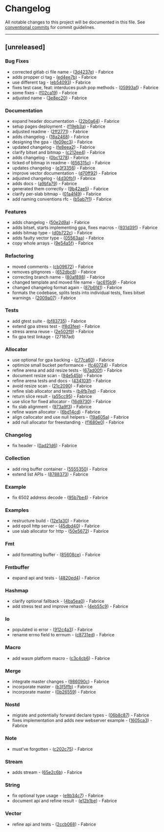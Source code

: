 # Changelog

All notable changes to this project will be documented in this file. See [conventional commits](https://www.conventionalcommits.org/) for commit guidelines.

---
## [unreleased]

### Bug Fixes

- corrected gitlab ci file name - ([3d4237e](https://git.schaub-dev.xyz/cppuniverse/libcute/commit/3d4237e0ae7f51552ee8f305850866339f6eff85)) - Fabrice
- adds propper ci tag - ([ed4ee7b](https://git.schaub-dev.xyz/cppuniverse/libcute/commit/ed4ee7b0a9ce79ca91173fee9f0c0dc99537241c)) - Fabrice
- use different tag - ([eb54093](https://git.schaub-dev.xyz/cppuniverse/libcute/commit/eb54093b52dfbca882885f3a8c6744531477b06b)) - Fabrice
- fixes test case, feat: interduces push pop methods - ([05993a1](https://git.schaub-dev.xyz/cppuniverse/libcute/commit/05993a1fd1b0d8cafe1e5b7933ed1c743b60b282)) - Fabrice
- some fixes - ([f02ca19](https://git.schaub-dev.xyz/cppuniverse/libcute/commit/f02ca19a63709948575507baaf15f5a745388d72)) - Fabrice
- adjusted name - ([3e8ec20](https://git.schaub-dev.xyz/cppuniverse/libcute/commit/3e8ec20a5a070f784286564bcf7c80d54144ea78)) - Fabrice

### Documentation

- expand header documentation - ([22b0a64](https://git.schaub-dev.xyz/cppuniverse/libcute/commit/22b0a6400a4931f70115d747c39ae4ae03c654e7)) - Fabrice
- setup pages deployment - ([f19eb3a](https://git.schaub-dev.xyz/cppuniverse/libcute/commit/f19eb3a08e323a8a877b6ea14a1da2327f565382)) - Fabrice
- adjusted readme - ([2ff2771](https://git.schaub-dev.xyz/cppuniverse/libcute/commit/2ff2771e982a422c6dac77702b199867f0a94869)) - Fabrice
- adds changelog - ([18a2468](https://git.schaub-dev.xyz/cppuniverse/libcute/commit/18a24688ea8d9afe6c99cba593fbc1bf2b9207f4)) - Fabrice
- designing the gpa - ([fe09ec3](https://git.schaub-dev.xyz/cppuniverse/libcute/commit/fe09ec368895dfed564d7664363d68f1f8b55525)) - Fabrice
- updated changelog - ([fe8eea2](https://git.schaub-dev.xyz/cppuniverse/libcute/commit/fe8eea2dd4ec72a762e4dd7927d9c46a783b4d2e)) - Fabrice
- clarify bitset and bitmap - ([c212ee4](https://git.schaub-dev.xyz/cppuniverse/libcute/commit/c212ee43b27021c33c70cf24a19d865059b37711)) - Fabrice
- adds changelog - ([0bc1278](https://git.schaub-dev.xyz/cppuniverse/libcute/commit/0bc1278bbbce8395fe775b69a17c5577cae5f2db)) - Fabrice
- ticked of bitmap in readme - ([656315c](https://git.schaub-dev.xyz/cppuniverse/libcute/commit/656315cda577df40dc79e4d1c64659e52c9f2d09)) - Fabrice
- updates changelog - ([e3f3356](https://git.schaub-dev.xyz/cppuniverse/libcute/commit/e3f3356052862c0d6a7241e1282099bb5bb5af2e)) - Fabrice
- improve vector documentation - ([d70ff92](https://git.schaub-dev.xyz/cppuniverse/libcute/commit/d70ff92948baf5b0633518751aa086c7af2e13e4)) - Fabrice
- adjusted changelog - ([4d30fb1](https://git.schaub-dev.xyz/cppuniverse/libcute/commit/4d30fb172c6bac60eeb3adca3a23ab7999a4fc88)) - Fabrice
- adds docs - ([a9bfa79](https://git.schaub-dev.xyz/cppuniverse/libcute/commit/a9bfa7916eb35b1a0da42e02bda8fb220d597f3b)) - Fabrice
- generated them correctly - ([9b42ae5](https://git.schaub-dev.xyz/cppuniverse/libcute/commit/9b42ae516ba840c5d4b66b6c2acf1feac9a471c0)) - Fabrice
- clarify per-slab bitmap - ([01a4f49](https://git.schaub-dev.xyz/cppuniverse/libcute/commit/01a4f49f27b050d0f3ec7773e5bbf76ac7a84246)) - Fabrice
- add naming conventions rfc - ([b5ab7f1](https://git.schaub-dev.xyz/cppuniverse/libcute/commit/b5ab7f1ac2785ea5c8eee9cbeffa92d832f977b6)) - Fabrice

### Features

- adds changelog - ([50e2d9a](https://git.schaub-dev.xyz/cppuniverse/libcute/commit/50e2d9abe8f10fd4afcc764475bcb4258ca85edb)) - Fabrice
- adds bitset, starts implementing gpa, fixes macros - ([931d391](https://git.schaub-dev.xyz/cppuniverse/libcute/commit/931d391a6551b651af0f4170bf7e3d2b792b5440)) - Fabrice
- adds bitmap type - ([d0b722c](https://git.schaub-dev.xyz/cppuniverse/libcute/commit/d0b722cc539b83a4dd722960faba92a604548b6f)) - Fabrice
- adds faulty vector type - ([05563aa](https://git.schaub-dev.xyz/cppuniverse/libcute/commit/05563aa26c7bf347d5cbd4f4d204d58b81be650f)) - Fabrice
- copy whole arrays - ([9e54a5f](https://git.schaub-dev.xyz/cppuniverse/libcute/commit/9e54a5f1b2b23f8c57c0d661cbcd157b413d2c35)) - Fabrice

### Refactoring

- moved comments - ([cb09672](https://git.schaub-dev.xyz/cppuniverse/libcute/commit/cb09672084f6295edb324e577cb9cd1a0c7a5a50)) - Fabrice
- removes gitignores - ([652dbc8](https://git.schaub-dev.xyz/cppuniverse/libcute/commit/652dbc81bef5e4c29c87c74a7330140a8904dade)) - Fabrice
- correcting branch name - ([80af898](https://git.schaub-dev.xyz/cppuniverse/libcute/commit/80af8989a30e0886d746ea887464de4ee60b733a)) - Fabrice
- changed template and moved file name - ([ac615b9](https://git.schaub-dev.xyz/cppuniverse/libcute/commit/ac615b92133f8500b4ea82457d101c8014feb4d7)) - Fabrice
- changed changelog format again - ([87b6f41](https://git.schaub-dev.xyz/cppuniverse/libcute/commit/87b6f416f96f7d5fe2afc5b649d8648c626b41a9)) - Fabrice
- formats the codebase, splits tests into individual tests, fixes bitset warnings - ([2009a07](https://git.schaub-dev.xyz/cppuniverse/libcute/commit/2009a07316e9a08f24c40d0e720dfb3772b7aa45)) - Fabrice

### Tests

- add gtest suite - ([bf83735](https://git.schaub-dev.xyz/cppuniverse/libcute/commit/bf83735d2a293626e755afb04c0a0a5e530aedbe)) - Fabrice
- extend gpa stress test - ([f8d3fee](https://git.schaub-dev.xyz/cppuniverse/libcute/commit/f8d3feea274351cf999d84d6c93a115619072d4f)) - Fabrice
- stress arena reuse - ([2e502f9](https://git.schaub-dev.xyz/cppuniverse/libcute/commit/2e502f95e766ee9e63e6ca13f0282b6a92397651)) - Fabrice
- fix gpa test linkage - (27187ad)

### Allocator

- use optional for gpa backing - ([c77ca60](https://git.schaub-dev.xyz/cppuniverse/libcute/commit/c77ca60622080cc2688454f5c331889297a7d2d8)) - Fabrice
- optimize small bucket performance - ([fc40724](https://git.schaub-dev.xyz/cppuniverse/libcute/commit/fc407241090ec0a39ba98901d0786ef3609b1b56)) - Fabrice
- refine arena and add resize tests - ([67ad00f](https://git.schaub-dev.xyz/cppuniverse/libcute/commit/67ad00f27054ac18def1fe2ea09216c35ff338c9)) - Fabrice
- document resize scan - ([94e545b](https://git.schaub-dev.xyz/cppuniverse/libcute/commit/94e545b7773bca83663de6b69fa2dfddce83d9b0)) - Fabrice
- refine arena tests and docs - ([434103f](https://git.schaub-dev.xyz/cppuniverse/libcute/commit/434103f42770ddbf8b2d0cbe88b44dd0d350ca75)) - Fabrice
- avoid resize scan - ([21c2090](https://git.schaub-dev.xyz/cppuniverse/libcute/commit/21c20900c775d99d642a6337c9be58dfe342f1e5)) - Fabrice
- refine slab allocator and tests - ([b4fb7ed](https://git.schaub-dev.xyz/cppuniverse/libcute/commit/b4fb7ed1bb6709f29711d9f4f814ade155cb8190)) - Fabrice
- return slice result - ([a55cc95](https://git.schaub-dev.xyz/cppuniverse/libcute/commit/a55cc95caf931398a9fd6b268ee35ed4e664db50)) - Fabrice
- use slice for fixed allocator - ([16d9730](https://git.schaub-dev.xyz/cppuniverse/libcute/commit/16d97306e0263643cc2651898be539045ffa107f)) - Fabrice
- fix slab alignment - ([973a9f3](https://git.schaub-dev.xyz/cppuniverse/libcute/commit/973a9f3422a2ee4869560b0c8e7f2dbd7083a0d6)) - Fabrice
- refine wasm allocator - ([6bd14cd](https://git.schaub-dev.xyz/cppuniverse/libcute/commit/6bd14cd31a0bb1d7921dc01771f70e6087614c32)) - Fabrice
- align callocator and use null helpers - ([19a605a](https://git.schaub-dev.xyz/cppuniverse/libcute/commit/19a605a4b245a4be36b934bc3f9e6c95a866b9d1)) - Fabrice
- add null allocator for freestanding - ([f1680e0](https://git.schaub-dev.xyz/cppuniverse/libcute/commit/f1680e00ab6a794a3925ff8209da08b055c17bac)) - Fabrice

### Changelog

- fix header - ([0ad21d6](https://git.schaub-dev.xyz/cppuniverse/libcute/commit/0ad21d69958b860f856fb7da931a3d41a6c4ee48)) - Fabrice

### Collection

- add ring buffer container - ([5555350](https://git.schaub-dev.xyz/cppuniverse/libcute/commit/55553500bdc85f506de28725cf9816dd939b3f39)) - Fabrice
- extend list APIs - ([8788373](https://git.schaub-dev.xyz/cppuniverse/libcute/commit/878837377a7c283cfe5b39355b43de0782e9b410)) - Fabrice

### Example

- fix 6502 address decode - ([95b7be4](https://git.schaub-dev.xyz/cppuniverse/libcute/commit/95b7be41c7199f38e03cc423395e6bb00889a5b8)) - Fabrice

### Examples

- restructure build - ([12e1a30](https://git.schaub-dev.xyz/cppuniverse/libcute/commit/12e1a3039a1d0fbc68b6e6533f8b719b66df369a)) - Fabrice
- add epoll http server - ([45dbd40](https://git.schaub-dev.xyz/cppuniverse/libcute/commit/45dbd407dbc80f663b3909ceabdb96ac1984a078)) - Fabrice
- use slab allocator for http - ([50e5672](https://git.schaub-dev.xyz/cppuniverse/libcute/commit/50e567217ac3f7f77490fa90005a29234d9e35dc)) - Fabrice

### Fmt

- add formatting buffer - ([85608ce](https://git.schaub-dev.xyz/cppuniverse/libcute/commit/85608ce0772cc22193cebba2bfee8b263fbd5f39)) - Fabrice

### Fmtbuffer

- expand api and tests - ([4820ed4](https://git.schaub-dev.xyz/cppuniverse/libcute/commit/4820ed4f2fd3c0f3aa24de95127b7bcf02787d08)) - Fabrice

### Hashmap

- clarify optional fallback - ([4ba5ea0](https://git.schaub-dev.xyz/cppuniverse/libcute/commit/4ba5ea01a59b7e84ced0cf546d8ac86180d33a61)) - Fabrice
- add stress test and improve rehash - ([4eb55c9](https://git.schaub-dev.xyz/cppuniverse/libcute/commit/4eb55c9b5fa4574d7e515888a5a09e2e99e13a38)) - Fabrice

### Io

- populated io error - ([912c4a3](https://git.schaub-dev.xyz/cppuniverse/libcute/commit/912c4a3ee8e0c1e07551ab512156688ec4b47b8c)) - Fabrice
- rename errno field to errnum - ([c8731ed](https://git.schaub-dev.xyz/cppuniverse/libcute/commit/c8731edf91be95ce975d645858c703aa400657fe)) - Fabrice

### Macro

- add wasm platform macro - ([c3c4cb6](https://git.schaub-dev.xyz/cppuniverse/libcute/commit/c3c4cb66f54a36485732cfc44be3de07ca48d307)) - Fabrice

### Merge

- integrate master changes - ([986090c](https://git.schaub-dev.xyz/cppuniverse/libcute/commit/986090cc13ef015d33112790a6cbfa3ac5bc06e8)) - Fabrice
- incorporate master - ([b3f5ffb](https://git.schaub-dev.xyz/cppuniverse/libcute/commit/b3f5ffbe03a1e7972122cf1f480b0c0bcca29d02)) - Fabrice
- incorporate master - ([0b26559](https://git.schaub-dev.xyz/cppuniverse/libcute/commit/0b26559cce72e6ff416c04c4de8d817674535651)) - Fabrice

### Nostd

- migrate and potentially forward declare types - ([06b8c87](https://git.schaub-dev.xyz/cppuniverse/libcute/commit/06b8c87b52d69807537cbef4a9e1792395389d11)) - Fabrice
- fixes implementation and adds new webserver example - ([1605ca3](https://git.schaub-dev.xyz/cppuniverse/libcute/commit/1605ca3c0697c1a04788c89bf388672eae4d3d2b)) - Fabrice

### Note

- must've forgotten - ([c202c75](https://git.schaub-dev.xyz/cppuniverse/libcute/commit/c202c7599e6cdf1b776ffed18f9d718f26b6d623)) - Fabrice

### Stream

- adds stream - ([65e2c6b](https://git.schaub-dev.xyz/cppuniverse/libcute/commit/65e2c6b813ff7186840831f781311419a6926448)) - Fabrice

### String

- fix optional type usage - ([e9b34c7](https://git.schaub-dev.xyz/cppuniverse/libcute/commit/e9b34c75a41c82580aed5dde975a7c58693e1139)) - Fabrice
- document api and refine result - ([e12b1be](https://git.schaub-dev.xyz/cppuniverse/libcute/commit/e12b1be52aa0000e991847b8b69c255b9ebca827)) - Fabrice

### Vector

- refine api and tests - ([2ccb068](https://git.schaub-dev.xyz/cppuniverse/libcute/commit/2ccb06814598b8ecab7adfda64812fd9a379dfdf)) - Fabrice

<!-- generated by git-cliff -->
